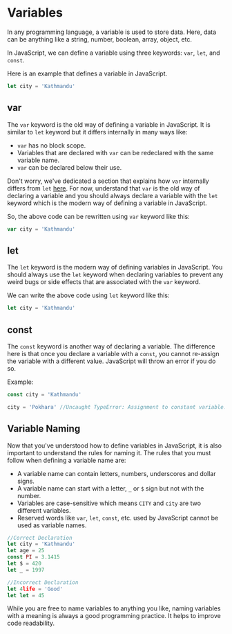 # Variables

In any programming language, a variable is used to store data. Here, data can be anything like a string, number, boolean, array, object, etc. 

In JavaScript, we can define a variable using three keywords: `var`, `let`, and `const`. 

Here is an example that defines a variable in JavaScript.

```js
let city = 'Kathmandu'
```

## var

The `var` keyword is the old way of defining a variable in JavaScript. It is similar to `let` keyword but it differs internally in many ways like:
- `var` has no block scope.
- Variables that are declared with `var` can be redeclared with the same variable name.
- `var` can be declared below their use.

Don't worry, we've dedicated a section that explains how `var` internally differs from `let` [here](https://javascript.info/var). For now, understand that `var` is the old way of declaring a variable and you should always declare a variable with the `let` keyword which is the modern way of defining a variable in JavaScript.

So, the above code can be rewritten using `var` keyword like this:
```js
var city = 'Kathmandu'
```

## let

The `let` keyword is the modern way of defining variables in JavaScript. You should always use the `let` keyword when declaring variables to prevent any weird bugs or side effects that are associated with the `var` keyword.

We can write the above code using `let` keyword like this:
```js
let city = 'Kathmandu'
```

## const

The `const` keyword is another way of declaring a variable. The difference here is that once you declare a variable with a `const`, you cannot re-assign the variable with a different value. JavaScript will throw an error if you do so.

Example:
```js
const city = 'Kathmandu'

city = 'Pokhara' //Uncaught TypeError: Assignment to constant variable.
```

## Variable Naming

Now that you've understood how to define variables in JavaScript, it is also important to understand the rules for naming it. The rules that you must follow when defining a variable name are:

- A variable name can contain letters, numbers, underscores and dollar signs.
- A variable name can start with a letter, `_` or `$` sign but not with the number.
- Variables are case-sensitive which means `CITY` and `city` are two different variables.
- Reserved words like `var`, `let`, `const`, etc. used by JavaScript cannot be used as variable names.

```js
//Correct Declaration
let city = 'Kathmandu'
let age = 25
const PI = 3.1415
let $ = 420
let _ = 1997

//Incorrect Declaration
let 4life = 'Good'
let let = 45
```

While you are free to name variables to anything you like, naming variables with a meaning is always a good programming practice. It helps to improve code readability.